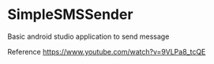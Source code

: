 # SimpleSMSSender
Basic android studio application to send message




Reference 
https://www.youtube.com/watch?v=9VLPa8_tcQE
